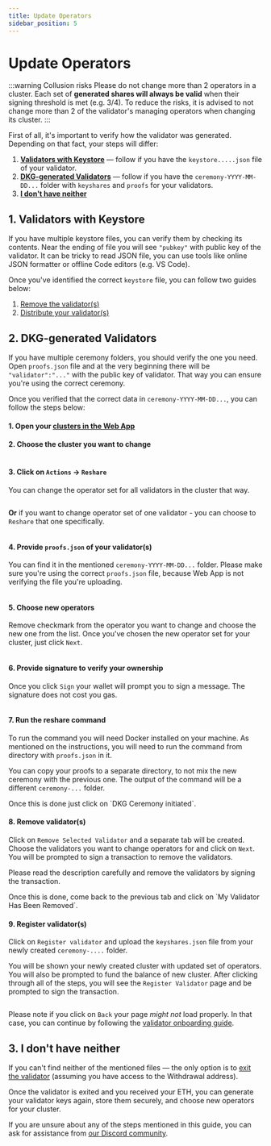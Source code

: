 ```yaml
---
title: Update Operators
sidebar_position: 5
---
```


# Update Operators

:::warning Collusion risks
Please do not change more than 2 operators in a cluster. Each set of **generated shares will always be valid** when their signing threshold is met (e.g. 3/4). To reduce the risks, it is advised to not change more than 2 of the validator's managing operators when changing its cluster.
:::

First of all, it's important to verify how the validator was generated. Depending on that fact, your steps will differ:
1. [**Validators with Keystore**](#1-validators-with-keystore) — follow if you have the `keystore.....json` file of your validator.
2. [**DKG-generated Validators**](#2-dkg-generated-validators) — follow if you have the `ceremony-YYYY-MM-DD...` folder with `keyshares` and `proofs` for your validators.
3. [**I don't have neither**](#3-i-dont-have-neither)

## 1. **Validators with Keystore**
If you have multiple keystore files, you can verify them by checking its contents. Near the ending of file you will see `"pubkey"` with public key of the validator. It can be tricky to read JSON file, you can use tools like online JSON formatter or offline Code editors (e.g. VS Code).

Once you've identified the correct `keystore` file, you can follow two guides below:
1. [Remove the validator(s)](./removing-a-validator.md)
2. [Distribute your validator(s)](../validator-management/distributing-a-validator.md)

## 2. **DKG-generated Validators**
If you have multiple ceremony folders, you should verify the one you need. Open `proofs.json` file and at the very beginning there will be `"validator":"..."` with the public key of validator. That way you can ensure you're using the correct ceremony.

Once you verified that the correct data in `ceremony-YYYY-MM-DD...`, you can follow the steps below:
#### 1. Open your [clusters in the Web App](https://app.ssv.network/clusters)
#### 2. Choose the cluster you want to change
<div style={{ textAlign: 'center', width: '100%', margin: '0 auto' }}>
  <img src="/img/reshare-guide-1.png" alt="" />
</div>

#### 3. Click on `Actions` -> `Reshare`
You can change the operator set for all validators in the cluster that way.  
<div style={{ textAlign: 'center', width: '100%', margin: '0 auto' }}>
  <img src="/img/reshare-guide-2.png" alt="" />
</div>

**Or** if you want to change operator set of one validator - you can choose to `Reshare` that one specifically.
<div style={{ textAlign: 'center', width: '100%', margin: '0 auto' }}>
  <img src="/img/reshare-guide-7.png" alt="" />
</div>

#### 4. Provide `proofs.json` of your validator(s)
You can find it in the mentioned `ceremony-YYYY-MM-DD...` folder. Please make sure you're using the correct `proofs.json` file, because Web App is not verifying the file you're uploading.
<div style={{ textAlign: 'center', width: '100%', margin: '0 auto' }}>
  <img src="/img/reshare-guide-3.png" alt="" />
</div>

#### 5. Choose new operators
Remove checkmark from the operator you want to change and choose the new one from the list.
Once you've chosen the new operator set for your cluster, just click `Next`.
<div style={{ textAlign: 'center', width: '100%', margin: '0 auto' }}>
  <img src="/img/reshare-guide-4.png" alt="" />
</div>

#### 6. Provide signature to verify your ownership
Once you click `Sign` your wallet will prompt you to sign a message. The signature does not cost you gas.
<div style={{ textAlign: 'center', width: '100%', margin: '0 auto' }}>
  <img src="/img/reshare-guide-5.png" alt="" />
</div>

#### 7. Run the reshare command
To run the command you will need Docker installed on your machine. As mentioned on the instructions, you will need to run the command from directory with `proofs.json` in it. 

You can copy your proofs to a separate directory, to not mix the new ceremony with the previous one. The output of the command will be a different `ceremony-...` folder.
<div style={{ textAlign: 'center', width: '100%', margin: '0 auto' }}>
  <img src="/img/reshare-guide-6.png" alt="" />
</div>
Once this is done just click on `DKG Ceremony initiated`.

#### 8. Remove validator(s)
Click on `Remove Selected Validator` and a separate tab will be created. Choose the validators you want to change operators for and click on `Next`. You will be prompted to sign a transaction to remove the validators. 

Please read the description carefully and remove the validators by signing the transaction.
<div style={{ textAlign: 'center', width: '100%', margin: '0 auto' }}>
  <img src="/img/reshare-guide-8.png" alt="" />
</div>
Once this is done, come back to the previous tab and click on `My Validator Has Been Removed`.

#### 9. Register validator(s)
Click on `Register validator` and upload the `keyshares.json` file from your newly created `ceremony-....` folder.

You will be shown your newly created cluster with updated set of operators. You will also be prompted to fund the balance of new cluster. After clicking through all of the steps, you will see the `Register Validator` page and be prompted to sign the transaction.
<div style={{ textAlign: 'center', width: '100%', margin: '0 auto' }}>
  <img src="/img/reshare-guide-9.png" alt="" />
</div>

Please note if you click on `Back` your page *might not* load properly. In that case, you can continue by following the [validator onboarding guide](../validator-management/dkg-ceremony.md#existing-accounts).

## 3. **I don't have neither**
If you can't find neither of the mentioned files — the only option is to [exit the validator](./exiting-a-validator.md) (assuming you have access to the Withdrawal address). 

Once the validator is exited and you received your ETH, you can generate your validator keys again, store them securely, and choose new operators for your cluster.

If you are unsure about any of the steps mentioned in this guide, you can ask for assistance from [our Discord community](https://discord.com/invite/ssvnetworkofficial).